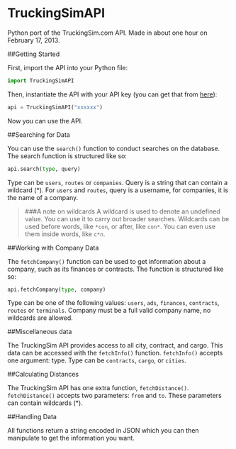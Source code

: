 TruckingSimAPI
==============

Python port of the TruckingSim.com API. Made in about one hour on February 17, 2013.


##Getting Started

First, import the API into your Python file:
   ```python
   import TruckingSimAPI
   ```
Then, instantiate the API with your API key (you can get that from [here](http://truckingsim.com/api)):
   ```python
   api = TruckingSimAPI("xxxxxx")
   ```
Now you can use the API.

##Searching for Data

You can use the `search()` function to conduct searches on the database. The search function is structured like so:
   ```python
   api.search(type, query)
   ```
Type can be `users`, `routes` or `companies`. Query is a string that can contain a wildcard (*). For `users` and `routes`, query is a username, for companies, it is the name of a company.

> ###A note on wildcards
> A wildcard is used to denote an undefined value. You can use it to carry out broader searches.
> Wildcards can be used before words, like `*con`, or after, like `con*`.
> You can even use them inside words, like `c*n`.

##Working with Company Data

The `fetchCompany()` function can be used to get information about a company, such as its finances or contracts. The function is structured like so:
   ```python
   api.fetchCompany(type, company)
   ```
Type can be one of the following values: `users`, `ads`, `finances`, `contracts`, `routes` or `terminals`. Company must be a full valid company name, no wildcards are allowed.

##Miscellaneous data

The TruckingSim API provides access to all city, contract, and cargo. This data can be accessed with the `fetchInfo()` function. `fetchInfo()` accepts one argument: type. Type can be `contracts`, `cargo`, or `cities`.

##Calculating Distances

The TruckingSim API has one extra function, `fetchDistance()`. `fetchDistance()` accepts two parameters: `from` and `to`. These parameters can contain wildcards (*).

##Handling Data

All functions return a string encoded in JSON which you can then manipulate to get the information you want.
